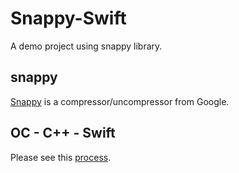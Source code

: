 # Snappy-Swift

A demo project using snappy library.

## snappy

[Snappy](https://github.com/google/snappy) is a compressor/uncompressor from Google.

## OC - C++ - Swift

Please see this [process]().




